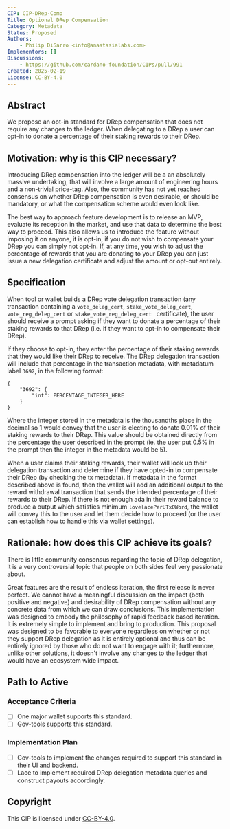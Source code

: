 ```yaml
---
CIP: CIP-DRep-Comp
Title: Optional DRep Compensation
Category: Metadata
Status: Proposed
Authors:
    - Philip DiSarro <info@anastasialabs.com>
Implementors: []
Discussions:
    - https://github.com/cardano-foundation/CIPs/pull/991
Created: 2025-02-19
License: CC-BY-4.0
---
```


## Abstract
<!-- A short (\~200 word) description of the proposed solution and the technical issue being addressed. -->
We propose an opt-in standard for DRep compensation that does not require any changes to the ledger. When delegating to a DRep a user can opt-in to donate a percentage of their staking rewards to their DRep. 

## Motivation: why is this CIP necessary?
Introducing DRep compensation into the ledger will be a an absolutely massive undertaking, that will involve a large amount of engineering hours and a non-trivial price-tag. Also, the community has not yet reached consensus on whether DRep compensation is even desirable, or should be mandatory, or what the compensation scheme would even look like.

The best way to approach feature development is to release an MVP, evaluate its reception in the market, and use that data to determine the best way to proceed. This also allows us to introduce the feature without imposing it on anyone, it is opt-in, if you do not wish to compensate your DRep you can simply not opt-in. If, at any time, you wish to adjust the percentage of rewards that you are donating to your DRep you can just issue a new delegation certificate and adjust the amount or opt-out entirely.

## Specification

When tool or wallet builds a DRep vote delegation transaction (any transaction containing a `vote_deleg_cert`, `stake_vote_deleg_cert`, `vote_reg_deleg_cert` or `stake_vote_reg_deleg_cert ` certificate), the user should receive a prompt asking if they want to donate a percentage of their staking rewards to that DRep (i.e. if they want to opt-in to compensate their DRep).

If they choose to opt-in, they enter the percentage of their staking rewards that they would like their DRep to receive. The DRep delegation transaction will include that percentage in the transaction metadata, with metadatum label `3692`, in   the following format:

```
{
    "3692": {
        "int": PERCENTAGE_INTEGER_HERE 
    }
}
```
Where the integer stored in the metadata is the thousandths place in the decimal so 1 would convey that the user is electing to donate 0.01% of their staking rewards to their DRep. This value should be obtained directly from the percentage the user described in the prompt (ie. the user put 0.5% in the prompt then the integer in the metadata would be 5).

When a user claims their staking rewards, their wallet will look up their delegation transaction and determine if they have opted-in to compensate their DRep (by checking the tx metadata). If metadata in the format described above is found, then the wallet will add an additional output to the reward withdrawal transaction that sends the intended percentage of their rewards to their DRep. If there is not enough ada in their reward balance to produce a output which satisfies minimum `lovelacePerUTxOWord`, the wallet will convey this to the user and let them decide how to proceed (or the user can establish how to handle this via wallet settings). 

## Rationale: how does this CIP achieve its goals?
There is little community consensus regarding the topic of DRep delegation, it is a very controversial topic that people on both sides feel very passionate about. 

Great features are the result of endless iteration, the first release is never perfect. We cannot have a meaningful discussion on the impact (both positive and negative) and desirability of DRep compensation without any concrete data from which we can draw conclusions. This implementation was designed to embody the philosophy of rapid feedback based iteration. It is extremely simple to implement and bring to production. This proposal was designed to be favorable to everyone regardless on whether or not they support DRep delegation as it is entirely optional and thus can be entirely ignored by those who do not want to engage with it; furthermore, unlike other solutions, it doesn't involve any changes to the ledger that would have an ecosystem wide impact. 

## Path to Active

### Acceptance Criteria
- [ ] One major wallet supports this standard.
- [ ] Gov-tools supports this standard.

### Implementation Plan

- [ ] Gov-tools to implement the changes required to support this standard in their UI and backend.
- [ ] Lace to implement required DRep delegation metadata queries and construct payouts accordingly.

## Copyright
This CIP is licensed under [CC-BY-4.0](https://creativecommons.org/licenses/by/4.0/legalcode). 
